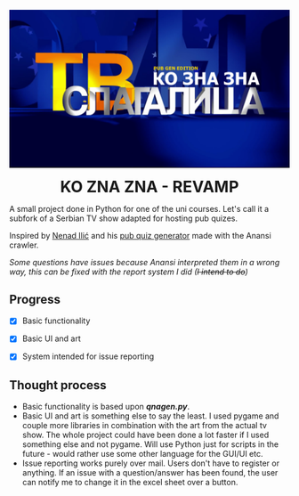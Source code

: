 <p align="center">
  <img src="https://raw.githubusercontent.com/matijakljajic/koznaznarevamp/main/resources/main/main.png" alt="logo">
  <h1 align="center" style="margin: 0 auto 0 auto;">KO ZNA ZNA - REVAMP</h1>
  </p>

A small project done in Python for one of the uni courses. 
Let's call it a subfork of a Serbian TV show adapted for hosting pub quizes.

Inspired by [Nenad Ilić](https://github.com/ilic5000) and his [pub quiz generator](https://github.com/ilic5000/pabkvizgenerator) made with the Anansi crawler.

*Some questions have issues because Anansi interpreted them in a wrong way, this can be fixed with the report system I did (~~I intend to do~~)*

## Progress

- [x] Basic functionality
- [x] Basic UI and art
- [x] System intended for issue reporting


## Thought process

- Basic functionality is based upon ***qnagen.py***.
- Basic UI and art is something else to say the least. I used pygame and couple more libraries in combination with the art from the actual tv show. The whole project could have been done a lot faster if I used something else and not pygame. Will use Python just for scripts in the future - would rather use some other language for the GUI/UI etc.
- Issue reporting works purely over mail. Users don't have to register or anything. If an issue with a question/answer has been found, the user can notify me to change it in the excel sheet over a button.
